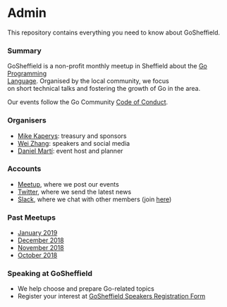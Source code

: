 # Admin

This repository contains everything you need to know about GoSheffield.

### Summary

GoSheffield is a non-profit monthly meetup in Sheffield about the [Go Programming  
Language](https://golang.org/). Organised by the local community, we focus  
on short technical talks and fostering the growth of Go in the area. 

Our events follow the Go Community [Code of Conduct](https://golang.org/conduct).

### Organisers

* [Mike Kaperys](https://github.com/kaperys): treasury and sponsors
* [Wei Zhang](https://github.com/weizhang9): speakers and social media
* [Daniel Martí](https://github.com/mvdan): event host and planner

### Accounts

* [Meetup](https://www.meetup.com/GoSheffield/), where we post our events
* [Twitter](https://twitter.com/GolangSheffield), where we send the latest news
* [Slack](https://gophers.slack.com/messages/sheffield), where we chat with
  other members (join [here](https://invite.slack.golangbridge.org/))

### Past Meetups

* [January 2019](meetups/all_meetups.md#01.2019)
* [December 2018](meetups/all_meetups.md#12.2018)
* [November 2018](meetups/all_meetups.md#11.2018)
* [October 2018](meetups/all_meetups.md#10.2018)

### Speaking at GoSheffield

* We help choose and prepare Go-related topics
* Register your interest at [GoSheffield Speakers Registration Form](https://goo.gl/forms/1VAAejXiA69bXXCP2)